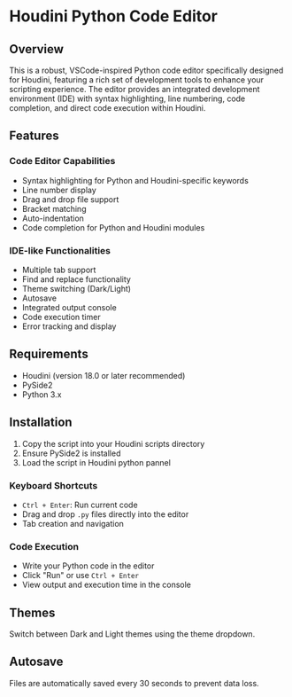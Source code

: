 # Houdini Python Code Editor

## Overview

This is a robust, VSCode-inspired Python code editor specifically designed for Houdini, featuring a rich set of development tools to enhance your scripting experience. The editor provides an integrated development environment (IDE) with syntax highlighting, line numbering, code completion, and direct code execution within Houdini.

## Features

### Code Editor Capabilities
- Syntax highlighting for Python and Houdini-specific keywords
- Line number display
- Drag and drop file support
- Bracket matching
- Auto-indentation
- Code completion for Python and Houdini modules

### IDE-like Functionalities
- Multiple tab support
- Find and replace functionality
- Theme switching (Dark/Light)
- Autosave
- Integrated output console
- Code execution timer
- Error tracking and display

## Requirements
- Houdini (version 18.0 or later recommended)
- PySide2
- Python 3.x

## Installation

1. Copy the script into your Houdini scripts directory
2. Ensure PySide2 is installed
3. Load the script in Houdini python pannel

### Keyboard Shortcuts
- `Ctrl + Enter`: Run current code
- Drag and drop `.py` files directly into the editor
- Tab creation and navigation

### Code Execution
- Write your Python code in the editor
- Click "Run" or use `Ctrl + Enter`
- View output and execution time in the console

## Themes
Switch between Dark and Light themes using the theme dropdown.

## Autosave
Files are automatically saved every 30 seconds to prevent data loss.

